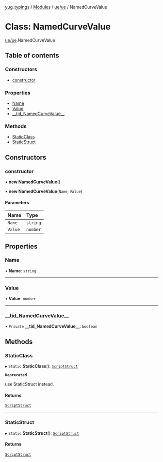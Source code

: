 [yug_typings](../README.md) / [Modules](../modules.md) / [ue/ue](../modules/ue_ue.md) / NamedCurveValue

# Class: NamedCurveValue

[ue/ue](../modules/ue_ue.md).NamedCurveValue

## Table of contents

### Constructors

- [constructor](ue_ue.NamedCurveValue.md#constructor)

### Properties

- [Name](ue_ue.NamedCurveValue.md#name)
- [Value](ue_ue.NamedCurveValue.md#value)
- [\_\_tid\_NamedCurveValue\_\_](ue_ue.NamedCurveValue.md#__tid_namedcurvevalue__)

### Methods

- [StaticClass](ue_ue.NamedCurveValue.md#staticclass)
- [StaticStruct](ue_ue.NamedCurveValue.md#staticstruct)

## Constructors

### constructor

• **new NamedCurveValue**()

• **new NamedCurveValue**(`Name`, `Value`)

#### Parameters

| Name | Type |
| :------ | :------ |
| `Name` | `string` |
| `Value` | `number` |

## Properties

### Name

• **Name**: `string`

___

### Value

• **Value**: `number`

___

### \_\_tid\_NamedCurveValue\_\_

• `Private` **\_\_tid\_NamedCurveValue\_\_**: `boolean`

## Methods

### StaticClass

▸ `Static` **StaticClass**(): [`ScriptStruct`](ue_ue.ScriptStruct.md)

**`Deprecated`**

use StaticStruct instead.

#### Returns

[`ScriptStruct`](ue_ue.ScriptStruct.md)

___

### StaticStruct

▸ `Static` **StaticStruct**(): [`ScriptStruct`](ue_ue.ScriptStruct.md)

#### Returns

[`ScriptStruct`](ue_ue.ScriptStruct.md)
